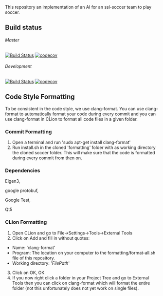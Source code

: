 This repository an implementation of an AI for an ssl-soccer team to play soccer.

## Build status

###### Master    
[![Build Status](https://travis-ci.com/rolfvdhulst/soccer.svg?branch=master)](https://travis-ci.com/rolfvdhulst/soccer)
[![codecov](https://codecov.io/gh/RoboTeamTwente/roboteam_ai/branch/master/graph/badge.svg)](https://codecov.io/gh/rolfvdhulst/soccer)

###### Development    
[![Build Status](https://travis-ci.com/rolfvdhulst/soccer.svg?branch=development)](https://travis-ci.com/rolfvdhulst/soccer)
[![codecov](https://codecov.io/gh/rolfvdhulst/soccer/branch/development/graph/badge.svg)](https://codecov.io/gh/rolfvdhulst/soccer)


## Code Style Formatting
To be consistent in the code style, we use clang-format. You can use clang-format to automatically format your code during every commit and you can use clang-format in CLion to format all code files in a given folder.

### Commit Formatting
1. Open a terminal and run 'sudo apt-get install clang-format'
2. Run install.sh in the cloned 'formatting' folder with as working directory the cloned soccer folder. 
This will make sure that the code is formatted during every commit from then on. 

### Dependencies
Eigen3,

google protobuf,

Google Test,

Qt5

### CLion Formatting
1. Open CLion and go to File->Settings->Tools->External Tools
2. Click on Add and fill in without quotes: 
- Name: 'clang-format'
- Program: The location on your computer to the formatting/format-all.sh file of this repository.
- Working directory: '$FilePath$'
3. Click on OK, OK
4. If you now right click a folder in your Project Tree and go to External Tools then you can click on clang-format which will format the entire folder (not this unfortunately does not yet work on single files).
